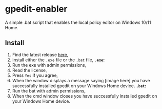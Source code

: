 # gpedit-enabler
A simple .bat script that enables the local policy editor on Windows 10/11 Home.
## Install
 1. Find the latest release [here](https://github.com/Coleisforrobot/gpedit-enabler/releases/latest),
 2. Install either the `.exe` file or the `.bat` file,
**`.exe`:**
 3. Run the exe with admin permissions,
 4. Read the license,
 5. Press `Yes` if you agree,
 6. When the window displays a message saying [image here] you have successfully installed gpedit on your Windows Home device.
**`.bat`:**
 3. Run the bat with admin permissions,
 4. When the cmd window closes you have successfully installed gpedit on your Windows Home device.
